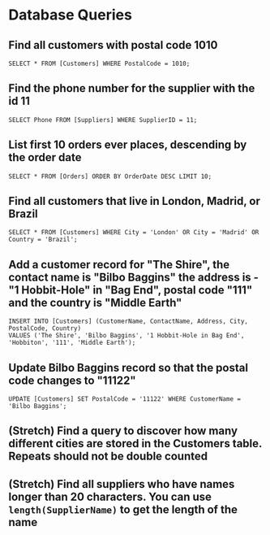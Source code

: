 # Database Queries

## Find all customers with postal code 1010
    SELECT * FROM [Customers] WHERE PostalCode = 1010;
## Find the phone number for the supplier with the id 11
    SELECT Phone FROM [Suppliers] WHERE SupplierID = 11;
## List first 10 orders ever places, descending by the order date
    SELECT * FROM [Orders] ORDER BY OrderDate DESC LIMIT 10; 
## Find all customers that live in London, Madrid, or Brazil
    SELECT * FROM [Customers] WHERE City = 'London' OR City = 'Madrid' OR Country = 'Brazil';
## Add a customer record for "The Shire", the contact name is "Bilbo Baggins" the address is -"1 Hobbit-Hole" in "Bag End", postal code "111" and the country is "Middle Earth"
    INSERT INTO [Customers] (CustomerName, ContactName, Address, City, PostalCode, Country)
    VALUES ('The Shire', 'Bilbo Baggins', '1 Hobbit-Hole in Bag End', 'Hobbiton', '111', 'Middle Earth');
## Update Bilbo Baggins record so that the postal code changes to "11122"
    UPDATE [Customers] SET PostalCode = '11122' WHERE CustomerName = 'Bilbo Baggins';
## (Stretch) Find a query to discover how many different cities are stored in the Customers table. Repeats should not be double counted

## (Stretch) Find all suppliers who have names longer than 20 characters. You can use `length(SupplierName)` to get the length of the name

